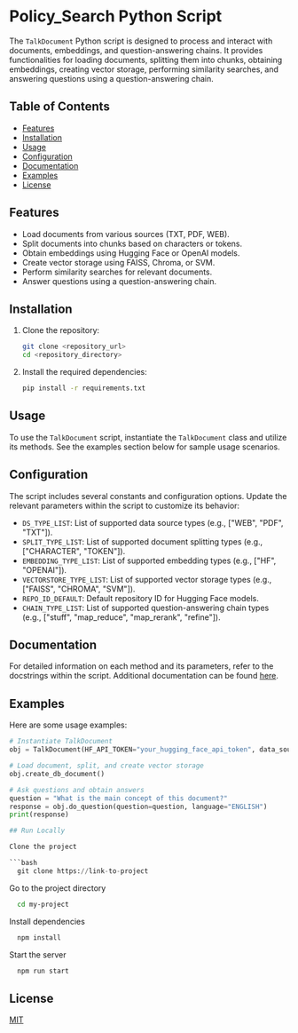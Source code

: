 # Policy_Search Python Script

The `TalkDocument` Python script is designed to process and interact with documents, embeddings, and question-answering chains. It provides functionalities for loading documents, splitting them into chunks, obtaining embeddings, creating vector storage, performing similarity searches, and answering questions using a question-answering chain.

## Table of Contents

- [Features](#features)
- [Installation](#installation)
- [Usage](#usage)
- [Configuration](#configuration)
- [Documentation](#documentation)
- [Examples](#examples)
- [License](#license)

## Features

- Load documents from various sources (TXT, PDF, WEB).
- Split documents into chunks based on characters or tokens.
- Obtain embeddings using Hugging Face or OpenAI models.
- Create vector storage using FAISS, Chroma, or SVM.
- Perform similarity searches for relevant documents.
- Answer questions using a question-answering chain.

## Installation

1. Clone the repository:

    ```bash
    git clone <repository_url>
    cd <repository_directory>
    ```

2. Install the required dependencies:

    ```bash
    pip install -r requirements.txt
    ```

## Usage

To use the `TalkDocument` script, instantiate the `TalkDocument` class and utilize its methods. See the examples section below for sample usage scenarios.

## Configuration

The script includes several constants and configuration options. Update the relevant parameters within the script to customize its behavior:

- `DS_TYPE_LIST`: List of supported data source types (e.g., ["WEB", "PDF", "TXT"]).
- `SPLIT_TYPE_LIST`: List of supported document splitting types (e.g., ["CHARACTER", "TOKEN"]).
- `EMBEDDING_TYPE_LIST`: List of supported embedding types (e.g., ["HF", "OPENAI"]).
- `VECTORSTORE_TYPE_LIST`: List of supported vector storage types (e.g., ["FAISS", "CHROMA", "SVM"]).
- `REPO_ID_DEFAULT`: Default repository ID for Hugging Face models.
- `CHAIN_TYPE_LIST`: List of supported question-answering chain types (e.g., ["stuff", "map_reduce", "map_rerank", "refine"]).

## Documentation

For detailed information on each method and its parameters, refer to the docstrings within the script. Additional documentation can be found [here](link_to_documentation).

## Examples

Here are some usage examples:

```python
# Instantiate TalkDocument
obj = TalkDocument(HF_API_TOKEN="your_hugging_face_api_token", data_source_path=["/path/to/document.txt"])

# Load document, split, and create vector storage
obj.create_db_document()

# Ask questions and obtain answers
question = "What is the main concept of this document?"
response = obj.do_question(question=question, language="ENGLISH")
print(response)

## Run Locally

Clone the project

```bash
  git clone https://link-to-project
```

Go to the project directory

```bash
  cd my-project
```

Install dependencies

```bash
  npm install
```

Start the server

```bash
  npm run start
```


## License

[MIT](https://choosealicense.com/licenses/mit/)

